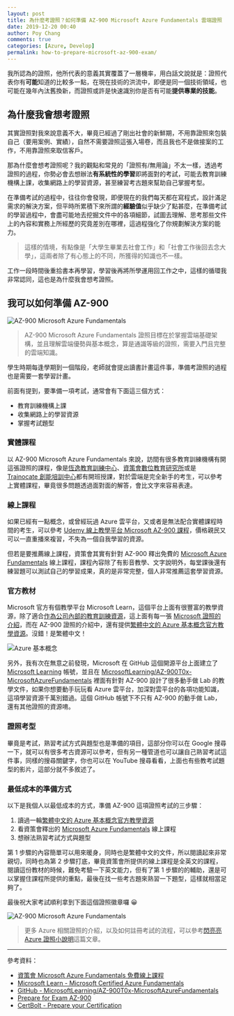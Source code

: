 ```yaml
---
layout: post
title: 為什麼考證照？如何準備 AZ-900 Microsoft Azure Fundamentals 雲端證照
date: 2019-12-20 00:40
author: Poy Chang
comments: true
categories: [Azure, Develop]
permalink: how-to-prepare-microsoft-az-900-exam/
---
```


我所認為的證照，他所代表的意義其實覆蓋了一層機率，用白話文說就是：證照代表你有**可能**知道的比較多一點，在現在技術的洪流中，即便是同一個技術領域，也可能在幾年內汰舊換新，而證照或許是快速識別你是否有可能**提供專業的技能**。

## 為什麼我會想考證照

其實證照對我來說意義不大，畢竟已經過了剛出社會的新鮮期，不用靠證照來包裝自己（要用案例、實績），自然不需要證照這張入場卷，而且我也不是做接案的工作，不用靠證照來取信客戶。

那為什麼會想考證照呢？我的觀點和常見的「證照有/無用論」不太一樣，透過考證照的過程，你勢必會去想辦法**有系統性的學習**即將面對的考試，可能去教育訓練機構上課，收集網路上的學習資源，甚至練習考古題來幫助自己掌握考型。

在準備考試的過程中，往往你會發現，即便現在的我們每天都在寫程式，設計滿足需求的解決方案，但平時所累積下來所謂的**經驗值**似乎缺少了點甚麼，在準備考試的學習過程中，會盡可能地去挖掘文件中的各項細節，試圖去理解、思考那些文件上的內容和實務上所經歷的究竟差別在哪裡，這過程強化了你規劃解決方案的能力。

>這樣的情境，有點像是「大學生畢業去社會工作」和「社會工作後回去念大學」，這兩者除了有心態上的不同，所獲得的知識也不一樣。

工作一段時間後重拾書本再學習，學習後再將所學運用回工作之中，這樣的循環我非常認同，這也是為什麼我會想考證照。

## 我可以如何準備 AZ-900

![AZ-900 Microsoft Azure Fundamentals](https://i.imgur.com/vOfNJIC.png)

>AZ-900 Microsoft Azure Fundamentals 證照目標在於掌握雲端基礎架構，並且理解雲端優勢與基本概念，算是通識等級的證照，需要入門且完整的雲端知識。

學生時期每逢學期到一個階段，老師就會提出讀書計畫這件事，準備考證照的過程也是需要一套學習計畫。

前面有提到，要準備一項考試，通常會有下面這三個方式：

- 教育訓練機構上課
- 收集網路上的學習資源
- 掌握考試題型

### 實體課程

以 AZ-900 Microsoft Azure Fundamentals 來說，訪間有很多教育訓練機構有開這張證照的課程，像是[恆逸教育訓練中心](https://www.uuu.com.tw/Course)、[資策會數位教育研究所](https://www.iiiedu.org.tw/az-900-class/)或是 [Trainocate 創能培訓中心](https://www.trainocate.com.tw/microsoft.html)都有開班授課，對於雲端是完全新手的考生，可以參考上實體課程，畢竟很多問題透過面對面的解答，會比文字來容易表達。

### 線上課程

如果已經有一點概念，或曾經玩過 Azure 雲平台，又或者是無法配合實體課程時間的考生，可以參考 [Udemy 線上教學平台 Microsoft AZ-900 課程](https://www.udemy.com/zh-tw/topic/microsoft-az-900/)，價格親民又可以一直重播來複習，不失為一個自我學習的資源。

但若是要推薦線上課程，資策會其實有針對 AZ-900 釋出免費的 [Microsoft Azure Fundamentals](https://openedx.iiiedu.org.tw/courses/course-v1:Microsoft+AZ-900+2019_T1/about) 線上課程，課程內容除了有影音教學、文字說明外，每堂課後還有練習題可以測試自己的學習成果，真的是非常完整，個人非常推薦這套學習資源。

### 官方教材

Microsoft 官方有個教學平台 Microsoft Learn，這個平台上面有很豐富的教學資源，除了適合[作為公司內部的教育訓練資源](https://blog.poychang.net/using-microsoft-learn-as-company-training-center/)，這上面有每一張 [Microsoft 證照的介紹](https://docs.microsoft.com/zh-tw/learn/certifications/browse/)，而在 AZ-900 證照的介紹中，還有提供[繁體中文的 Azure 基本概念官方教學資源](https://docs.microsoft.com/zh-tw/learn/paths/azure-fundamentals/)。沒錯！是繁體中文！

![Azure 基本概念](https://i.imgur.com/nNsnrKH.png)

另外，我有次在無意之前發現，Microsoft 在 GitHub 這個開源平台上面建立了 [Microsoft Learning](https://github.com/MicrosoftLearning) 帳號，並且在 [MicrosoftLearning/AZ-900T0x-MicrosoftAzureFundamentals](https://github.com/MicrosoftLearning/AZ-900T0x-MicrosoftAzureFundamentals) 裡面有針對 AZ-900 設計了很多動手做 Lab 的教學文件，如果你想要動手玩玩看 Azure 雲平台，加深對雲平台的各項功能知識，這項學習資源千萬別錯過。這個 GitHub 帳號下不只有 AZ-900 的動手做 Lab，還有其他證照的資源唷。

### 證照考型

畢竟是考試，熟習考試方式與題型也是準備的項目，這部分你可以在 Google 搜尋一下，就可以有很多考古資源可以參考，但有另一種管道也可以讓自己熟習考試這件事，同樣的搜尋關鍵字，你也可以在 YouTube 搜尋看看，上面也有些教考試題型的影片，這部分就不多敘述了。

### 最低成本的準備方式

以下是我個人以最低成本的方式，準備 AZ-900 這項證照考試的三步驟：

1. 讀過一輪[繁體中文的 Azure 基本概念官方教學資源](https://docs.microsoft.com/zh-tw/learn/paths/azure-fundamentals/)
2. 看資策會釋出的 [Microsoft Azure Fundamentals](https://openedx.iiiedu.org.tw/courses/course-v1:Microsoft+AZ-900+2019_T1/about) 線上課程
3. 想辦法熟習考試方式與題型

第 1 步驟的內容簡單可以用來暖身，同時也是繁體中文的文件，所以閱讀起來非常親切，同時也為第 2 步驟打底，畢竟資策會所提供的線上課程是全英文的課程，閱讀這份教材的時候，難免考驗一下英文能力，但有了第 1 步驟的的輔助，還是可以掌握住課程所提供的重點，最後在找一些考古題來熟習一下題型，這樣就相當足夠了。

最後祝大家考試順利拿到下面這個證照徽章囉 😀

![AZ-900 Microsoft Azure Fundamentals](https://i.imgur.com/AbXkACA.png)

>更多 Azure 相關證照的介紹，以及如何註冊考試的流程，可以參考[閃亮亮 Azure 證照小說明](https://medium.com/@stfk1105/%E9%96%83%E4%BA%AE%E4%BA%AE%E9%9B%B2%E7%AB%AF%E8%AA%8D%E8%AD%89%E5%B0%8F%E8%AA%AA%E6%98%8E-a559a70e017f)這篇文章。

----------

參考資料：

* [資策會 Microsoft Azure Fundamentals 免費線上課程](https://openedx.iiiedu.org.tw/courses/course-v1:Microsoft+AZ-900+2019_T1/about)
* [Microsoft Learn - Microsoft Certified Azure Fundamentals](https://docs.microsoft.com/zh-tw/learn/certifications/azure-fundamentals)
* [GitHub - MicrosoftLearning/AZ-900T0x-MicrosoftAzureFundamentals](https://github.com/MicrosoftLearning/AZ-900T0x-MicrosoftAzureFundamentals)
* [Prepare for Exam AZ-900](https://www.exam-answer.com/microsoft/az-900)
* [CertBolt - Prepare your Certification](https://www.certbolt.com/microsoft-certification-dumps)
